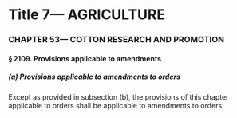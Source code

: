 
# Title 7— AGRICULTURE
### CHAPTER 53— COTTON RESEARCH AND PROMOTION
#### § 2109. Provisions applicable to amendments
##### (a) Provisions applicable to amendments to orders

Except as provided in subsection (b), the provisions of this chapter applicable to orders shall be applicable to amendments to orders.
